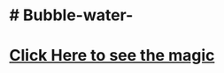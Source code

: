 <h1># Bubble-water-<h1>

<!-- <img src="https://i.ibb.co/Kzt9bj0/Bubble.jpg" alt="Bubble" border="0"> -->

  <a href="https://glistening-lily-42f5da.netlify.app/">Click Here to see the magic</a>

